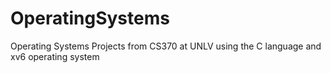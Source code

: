 # OperatingSystems
Operating Systems Projects from CS370 at UNLV using the C language and xv6 operating system
